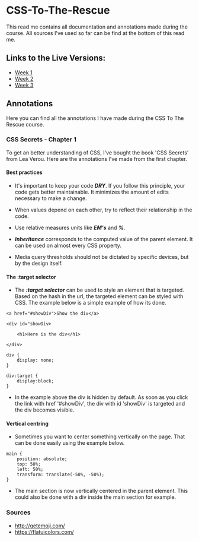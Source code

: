 # CSS-To-The-Rescue

This read me contains all documentation and annotations made during the course.
All sources I've used so far can be find at the bottom of this read me.

## Links to the Live Versions:
- [Week 1](https://camille500.github.io/CSS-To-The-Rescue/week1/)
- [Week 2](https://camille500.github.io/CSS-To-The-Rescue/week2/)
- [Week 3](https://camille500.github.io/CSS-To-The-Rescue/week3/)

## Annotations

Here you can find all the annotations I have made during the CSS To The Rescue course.

### CSS Secrets - Chapter 1

To get an better understanding of CSS, I've bought the book 'CSS Secrets' from Lea Verou. Here are the annotations I've made from the first chapter.

#### Best practices

- It's important to keep your code ***DRY***. If you follow this principle, your code gets better maintainable. It minimizes the amount of edits necessary to make a change.

- When values depend on each other, try to reflect their relationship in the code.
- Use relative measures units like ***EM's*** and ***%***.
- ***Inheritance*** corresponds to the computed value of the parent element. It can be used on almost every CSS property.
- Media query thresholds should not be dictated by specific devices, but by the design itself.

#### The :target selector

- The ***:target selector*** can be used to style an element that is targeted. Based on the hash in the url, the targeted element can be styled with CSS. The example below is a simple example of how its done.

```
<a href="#showDiv">Show the div</a>

<div id="showDiv>

	<h1>Here is the div</h1>

</div>
```

```
div {
	display: none;
}

div:target {
	display:block;
}
```

- In the example above the div is hidden by default. As soon as you click the link with href '#showDiv', the div with id 'showDiv' is targeted and the div becomes visible.

#### Vertical centring

- Sometimes you want to center something vertically on the page. That can be done easily using the example below.

```
main {
	position: absolute;
	top: 50%;
	left: 50%;
	transform: translate(-50%, -50%);
}
```

- The main section is now vertically centered in the parent element. This could also be done with a div inside the main section for example.


### Sources
- http://getemoji.com/
- https://flatuicolors.com/
